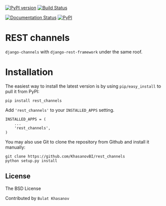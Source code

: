 [![PyPI version](https://badge.fury.io/py/rest_channels.svg)](https://badge.fury.io/py/rest_channels) [![Build Status](https://travis-ci.org/KhasanovBI/rest_channels.svg?branch=master)](https://travis-ci.org/KhasanovBI/rest_channels)

[![Documentation Status](http://readthedocs.org/projects/rest-channels/badge/?version=latest)](http://rest-channels.readthedocs.io/en/latest/?badge=latest) [![PyPI](https://img.shields.io/pypi/l/rest_channels.svg)](https://pypi.python.org/pypi/rest_channels)
# REST channels

`django-channels` with `django-rest-framework` under the same roof.

# Installation
The easiest way to install the latest version is by using `pip/easy_install` to pull it from PyPI:

    pip install rest_channels

Add `'rest_channels'` to your `INSTALLED_APPS` setting.

    INSTALLED_APPS = (
        ...
        'rest_channels',
    )

You may also use Git to clone the repository from Github and install it
manually:

    git clone https://github.com/KhasanovBI/rest_channels
    python setup.py install

## License

The BSD License

Contributed by `Bulat Khasanov`